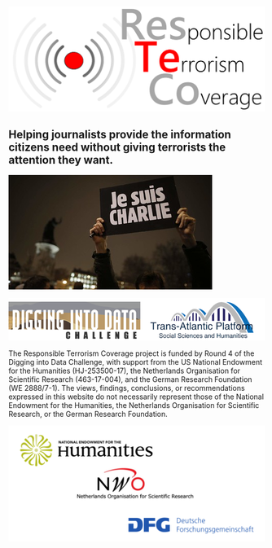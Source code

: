![ResTeCo project logo](assets/Logo-with-Words-3.png)

## Helping journalists provide the information citizens need without giving terrorists the attention they want.

![Je suis charlie](assets/charlie.jpg)

![Digging into Data](assets/did.png)

The Responsible Terrorism Coverage project is funded by Round 4 of the Digging into Data Challenge, with support from the US National Endowment for the Humanities (HJ-253500-17), the Netherlands Organisation for Scientific Research (463-17-004), and the German Research Foundation (WE 2888/7-1). The views, findings, conclusions, or recommendations expressed in this website do not necessarily represent those of the National Endowment for the Humanities, the Netherlands Organisation for Scientific Research, or the German Research Foundation.

![Funder logos](assets/resteco-funder-logos-2.png)

